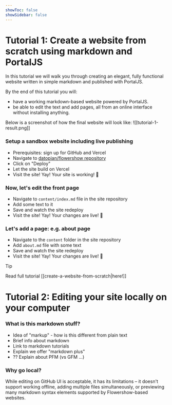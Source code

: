 ```yaml
---
showToc: false
showSidebar: false
---
```


<Hero title="Markdown-based Websites" subtitle="Create markdown-based website, update it, add collaborators and discover markdown superpowers" />

# Tutorial 1: Create a website from scratch using markdown and PortalJS

In this tutorial we will walk you through creating an elegant, fully functional website written in simple markdown and published with PortalJS.

By the end of this tutorial you will:

- have a working markdown-based website powered by PortalJS.
- be able to edit the text and add pages, all from an online interface without installing anything.

Below is a screenshot of how the final website will look like:
![[tutorial-1-result.png]]

### Setup a sandbox website including live publishing

- Prerequisites: sign up for GitHub and Vercel
- Navigate to [datopian/flowershow repository](https://github.com/datopian/flowershow)
- Click on "Deploy"
- Let the site build on Vercel
- Visit the site! Yay! Your site is working! 🎉

### Now, let's edit the front page

- Navigate to `content/index.md` file in the site repository
- Add some text to it
- Save and watch the site redeploy
- Visit the site! Yay! Your changes are live! 🎉

### Let's add a page: e.g. about page

- Navigate to the `content` folder in the site repository
- Add `about.md` file with some text
- Save and watch the site redeploy
- Visit the site! Yay! Your changes are live! 🎉

> [!tip]
> Read full tutorial [[create-a-website-from-scratch|here!]]

# Tutorial 2: Editing your site locally on your computer

### What is this markdown stuff?

- Idea of "markup" - how is this different from plain text
- Brief info about markdown
- Link to markdown tutorials
- Explain we offer "markdown plus"
- ?? Explain about PFM (vs GFM ...)

### Why go local?

While editing on GitHub UI is acceptable, it has its limitations – it doesn't support working offline, adding multiple files simultaneously, or previewing many markdown syntax elements supported by Flowershow-based websites.
